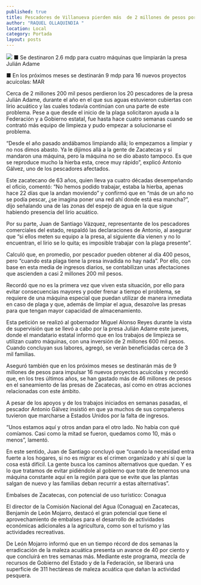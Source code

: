 ```yaml
---
published: true
title: Pescadores de Villanueva pierden más  de 2 millones de pesos por lirio acuático
author: "RAQUEL OLLAQUINDIA "
location: Local
category: Portada
layout: posts
---
```


![](http://i.imgur.com/oI2XErxm.jpg)
■ Se destinaron 2.6 mdp para cuatro máquinas que limpiarán la presa Julián Adame

■ En los próximos meses se destinarán 9 mdp para 16 nuevos proyectos acuícolas: MAR

Cerca de 2 millones 200 mil pesos perdieron los 20 pescadores de la presa Julián Adame, durante el año en el que sus aguas estuvieron cubiertas con lirio acuático y las cuales todavía continúan con una parte de este problema.
Pese a que desde el inicio de la plaga solicitaron ayuda a la Federación y a Gobierno estatal, fue hasta hace cuatro semanas cuando se contrató más equipo de limpieza y pudo empezar a solucionarse el problema.

“Desde el año pasado andábamos limpiando allá; lo empezamos a limpiar y no nos dimos abasto. Ya le dijimos allá a la gente de Zacatecas y sí mandaron una máquina, pero la máquina no se dio abasto tampoco. Es que se reproduce mucho la hierba esta, crece muy rápido”, explicó Antonio Gálvez, uno de los pescadores afectados.

Este zacatecano de 63 años, quien lleva ya cuatro décadas desempeñando el oficio, comentó: “No hemos podido trabajar, estaba la hierba, apenas hace 22 días que la andan moviendo” y confirmó que en “más de un año no se podía pescar, ¿se imagina poner una red ahí donde está esa mancha?”, dijo señalando una de las zonas del espejo de agua en la que sigue habiendo presencia del lirio acuático.

Por su parte, Juan de Santiago Vázquez, representante de los pescadores comerciales del estado, respaldó las declaraciones de Antonio, al asegurar que “si ellos meten su equipo a la presa, al siguiente día vienen y no lo encuentran, el lirio se lo quita; es imposible trabajar con la plaga presente”.

Calculó que, en promedio, por pescador pueden obtener al día 400 pesos, pero “cuando esta plaga tiene la presa invadida no hay nada”. Por ello, con base en esta media de ingresos diarios, se contabilizan unas afectaciones que ascienden a casi 2 millones 200 mil pesos.

Recordó que no es la primera vez que viven esta situación, por ello para evitar consecuencias mayores y poder frenar a tiempo el problema, se requiere de una máquina especial que puedan utilizar de manera inmediata en caso de plaga y que, además de limpiar el agua, desazolve las presas para que tengan mayor capacidad de almacenamiento.

Esta petición se realizó al gobernador Miguel Alonso Reyes durante la vista de supervisión que se llevó a cabo por la presa Julián Adame este jueves, donde el mandatario estatal informó que en los trabajos de limpieza se utilizan cuatro máquinas, con una inversión de 2 millones 600 mil pesos. Cuando concluyan sus labores, agregó, se verán beneficiadas cerca de 3 mil familias.

Aseguró también que en los próximos meses se destinarán más de 9 millones de pesos para impulsar 16 nuevos proyectos acuícolas y recordó que, en los tres últimos años, se han gastado más de 46 millones de pesos en el saneamiento de las presas de Zacatecas, así como en otras acciones relacionadas con este ámbito.

A pesar de los apoyos y de los trabajos iniciados en semanas pasadas, el pescador Antonio Gálvez insistió en que ya muchos de sus compañeros tuvieron que marcharse a Estados Unidos por la falta de ingresos. 

“Unos estamos aquí y otros andan para el otro lado. No había con qué comíamos. Casi como la mitad se fueron, quedamos como 10, más o menos”, lamentó.

En este sentido, Juan de Santiago concluyó que “cuando la necesidad entra fuerte a los hogares, si no es migrar es el crimen organizado y ahí sí que la cosa está difícil. La gente busca los caminos alternativos que quedan. Y es lo que tratamos de evitar pidiéndole al gobierno que trate de tenernos una máquina constante aquí en la región para que se evite que las plantas salgan de nuevo y las familias deban recurrir a estas alternativas”.

Embalses de Zacatecas, con potencial de uso turístico: Conagua

El director de la Comisión Nacional del Agua (Conagua) en Zacatecas, Benjamín de León Mojarro, destacó el gran potencial que tiene el aprovechamiento de embalses para el desarrollo de actividades económicas adicionales a la agricultura, como son el turismo y las actividades recreativas. 

De León Mojarro informó que en un tiempo récord de dos semanas la erradicación de la maleza acuática presenta un avance de 40 por ciento y que concluirá en tres semanas más. Mediante este programa, mezcla de recursos de Gobierno del Estado y de la Federación, se liberará una superficie de 311 hectáreas de maleza acuática que dañan la actividad pesquera.
